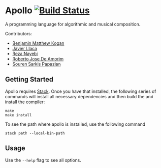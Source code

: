 Apollo [![Build Status](https://travis-ci.org/apollo-lang/apollo.svg?branch=master)](https://travis-ci.org/apollo-lang/apollo)
======

A programming language for algorithmic and musical composition.

Contributors:

 * [Benjamin Matthew Kogan](https://github.com/benkogan)
 * [Javier Llaca](https://github.com/javierllaca)
 * [Reza Nayebi](https://github.com/rezanayebi)
 * [Roberto Jose De Amorim](https://github.com/rjamorim)
 * [Souren Sarkis Papazian](https://github.com/SourenP)

Getting Started
---------------

Apollo requires [Stack][]. Once you have that installed, the following series
of commands will install all necessary dependencies and then build the
and install the compiler:

~~~~~~~~~~~~~~~~~~~~~~~~~~~~~~~~~~~~~~~~~~~~~~~~~~~~~~~~~~~~~~~~~~~~~~~~~~~~~~
make
make install
~~~~~~~~~~~~~~~~~~~~~~~~~~~~~~~~~~~~~~~~~~~~~~~~~~~~~~~~~~~~~~~~~~~~~~~~~~~~~~

To see the path where apollo is installed, use the following command

~~~~~~~~~~~~~~~~~~~~~~~~~~~~~~~~~~~~~~~~~~~~~~~~~~~~~~~~~~~~~~~~~~~~~~~~~~~~~~
stack path --local-bin-path
~~~~~~~~~~~~~~~~~~~~~~~~~~~~~~~~~~~~~~~~~~~~~~~~~~~~~~~~~~~~~~~~~~~~~~~~~~~~~~

[Stack]: http://docs.haskellstack.org/en/stable/install_and_upgrade/

Usage
-----

Use the `--help` flag to see all options.


